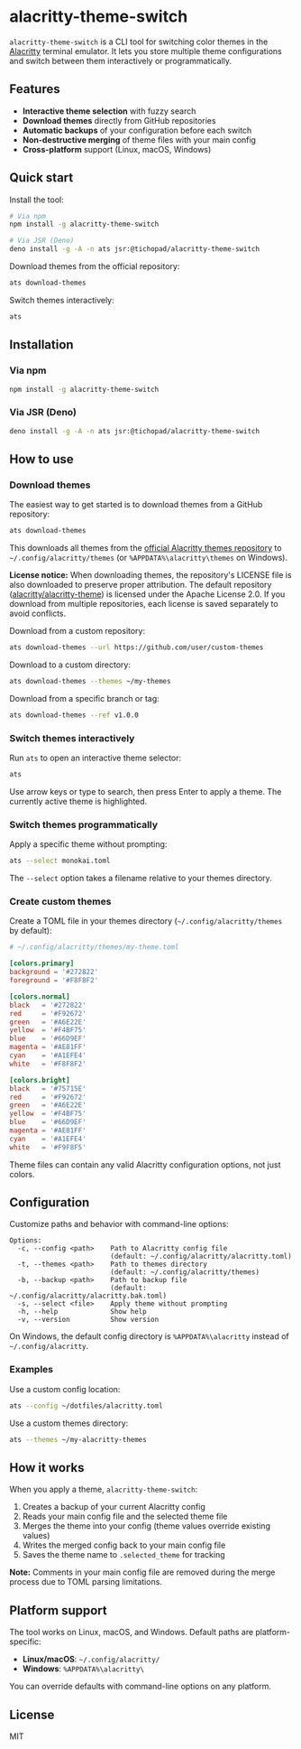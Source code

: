 # alacritty-theme-switch

`alacritty-theme-switch` is a CLI tool for switching color themes in the
[Alacritty](https://github.com/alacritty/alacritty) terminal emulator. It lets
you store multiple theme configurations and switch between them interactively or
programmatically.

## Features

- **Interactive theme selection** with fuzzy search
- **Download themes** directly from GitHub repositories
- **Automatic backups** of your configuration before each switch
- **Non-destructive merging** of theme files with your main config
- **Cross-platform** support (Linux, macOS, Windows)

## Quick start

Install the tool:

```bash
# Via npm
npm install -g alacritty-theme-switch

# Via JSR (Deno)
deno install -g -A -n ats jsr:@tichopad/alacritty-theme-switch
```

Download themes from the official repository:

```bash
ats download-themes
```

Switch themes interactively:

```bash
ats
```

## Installation

### Via npm

```bash
npm install -g alacritty-theme-switch
```

### Via JSR (Deno)

```bash
deno install -g -A -n ats jsr:@tichopad/alacritty-theme-switch
```

## How to use

### Download themes

The easiest way to get started is to download themes from a GitHub repository:

```bash
ats download-themes
```

This downloads all themes from the
[official Alacritty themes repository](https://github.com/alacritty/alacritty-theme)
to `~/.config/alacritty/themes` (or `%APPDATA%\alacritty\themes` on Windows).

**License notice:** When downloading themes, the repository's LICENSE file is
also downloaded to preserve proper attribution. The default repository
([alacritty/alacritty-theme](https://github.com/alacritty/alacritty-theme)) is
licensed under the Apache License 2.0. If you download from multiple
repositories, each license is saved separately to avoid conflicts.

Download from a custom repository:

```bash
ats download-themes --url https://github.com/user/custom-themes
```

Download to a custom directory:

```bash
ats download-themes --themes ~/my-themes
```

Download from a specific branch or tag:

```bash
ats download-themes --ref v1.0.0
```

### Switch themes interactively

Run `ats` to open an interactive theme selector:

```bash
ats
```

Use arrow keys or type to search, then press Enter to apply a theme. The
currently active theme is highlighted.

### Switch themes programmatically

Apply a specific theme without prompting:

```bash
ats --select monokai.toml
```

The `--select` option takes a filename relative to your themes directory.

### Create custom themes

Create a TOML file in your themes directory (`~/.config/alacritty/themes` by
default):

```toml
# ~/.config/alacritty/themes/my-theme.toml

[colors.primary]
background = '#272822'
foreground = '#F8F8F2'

[colors.normal]
black   = '#272822'
red     = '#F92672'
green   = '#A6E22E'
yellow  = '#F4BF75'
blue    = '#66D9EF'
magenta = '#AE81FF'
cyan    = '#A1EFE4'
white   = '#F8F8F2'

[colors.bright]
black   = '#75715E'
red     = '#F92672'
green   = '#A6E22E'
yellow  = '#F4BF75'
blue    = '#66D9EF'
magenta = '#AE81FF'
cyan    = '#A1EFE4'
white   = '#F9F8F5'
```

Theme files can contain any valid Alacritty configuration options, not just
colors.

## Configuration

Customize paths and behavior with command-line options:

```
Options:
  -c, --config <path>    Path to Alacritty config file
                         (default: ~/.config/alacritty/alacritty.toml)
  -t, --themes <path>    Path to themes directory
                         (default: ~/.config/alacritty/themes)
  -b, --backup <path>    Path to backup file
                         (default: ~/.config/alacritty/alacritty.bak.toml)
  -s, --select <file>    Apply theme without prompting
  -h, --help             Show help
  -v, --version          Show version
```

On Windows, the default config directory is `%APPDATA%\alacritty` instead of
`~/.config/alacritty`.

### Examples

Use a custom config location:

```bash
ats --config ~/dotfiles/alacritty.toml
```

Use a custom themes directory:

```bash
ats --themes ~/my-alacritty-themes
```

## How it works

When you apply a theme, `alacritty-theme-switch`:

1. Creates a backup of your current Alacritty config
2. Reads your main config file and the selected theme file
3. Merges the theme into your config (theme values override existing values)
4. Writes the merged config back to your main config file
5. Saves the theme name to `.selected_theme` for tracking

**Note:** Comments in your main config file are removed during the merge process
due to TOML parsing limitations.

## Platform support

The tool works on Linux, macOS, and Windows. Default paths are
platform-specific:

- **Linux/macOS**: `~/.config/alacritty/`
- **Windows**: `%APPDATA%\alacritty\`

You can override defaults with command-line options on any platform.

## License

MIT
